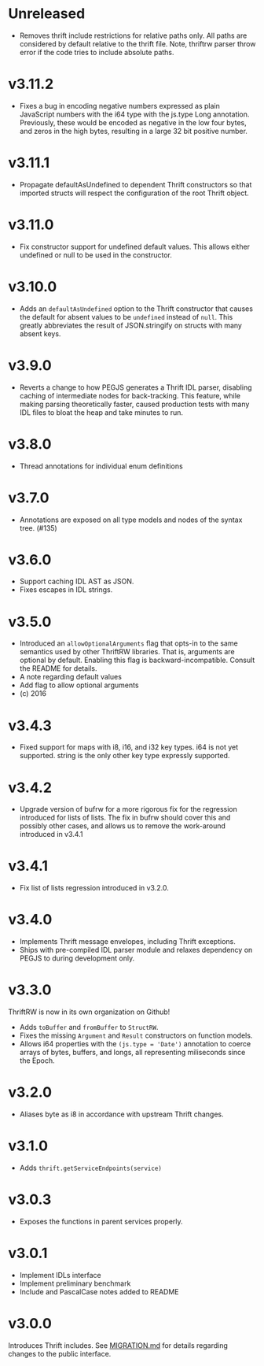 # Unreleased

- Removes thrift include restrictions for relative paths only. All paths are considered
  by default relative to the thrift file. Note, thriftrw parser throw error if the code
  tries to include absolute paths.

# v3.11.2

- Fixes a bug in encoding negative numbers expressed as plain JavaScript
  numbers with the i64 type with the js.type Long annotation.
  Previously, these would be encoded as negative in the low four bytes, and
  zeros in the high bytes, resulting in a large 32 bit positive number.

# v3.11.1

- Propagate defaultAsUndefined to dependent Thrift constructors so that imported structs
  will respect the configuration of the root Thrift object.

# v3.11.0

- Fix constructor support for undefined default values. This allows either
  undefined or null to be used in the constructor.

# v3.10.0

- Adds an `defaultAsUndefined` option to the Thrift constructor that causes
  the default for absent values to be `undefined` instead of `null`.
  This greatly abbreviates the result of JSON.stringify on structs with
  many absent keys.

# v3.9.0

- Reverts a change to how PEGJS generates a Thrift IDL parser, disabling
  caching of intermediate nodes for back-tracking. This feature, while
  making parsing theoretically faster, caused production tests with many IDL
  files to bloat the heap and take minutes to run.

# v3.8.0

- Thread annotations for individual enum definitions

# v3.7.0

- Annotations are exposed on all type models and nodes of the syntax tree.
  (#135)

# v3.6.0

- Support caching IDL AST as JSON.
- Fixes escapes in IDL strings.

# v3.5.0

- Introduced an `allowOptionalArguments` flag that opts-in to
  the same semantics used by other ThriftRW libraries.
  That is, arguments are optional by default.
  Enabling this flag is backward-incompatible.
  Consult the README for details.
- A note regarding default values
- Add flag to allow optional arguments
- (c) 2016

# v3.4.3

- Fixed support for maps with i8, i16, and i32 key types.
  i64 is not yet supported.
  string is the only other key type expressly supported.

# v3.4.2

- Upgrade version of bufrw for a more rigorous fix for the regression
  introduced for lists of lists.
  The fix in bufrw should cover this and possibly other cases, and
  allows us to remove the work-around introduced in v3.4.1

# v3.4.1

- Fix list of lists regression introduced in v3.2.0.

# v3.4.0

- Implements Thrift message envelopes, including Thrift exceptions.
- Ships with pre-compiled IDL parser module and relaxes dependency on PEGJS to
  during development only.

# v3.3.0

ThriftRW is now in its own organization on Github!

- Adds `toBuffer` and `fromBuffer` to `StructRW`.
- Fixes the missing `Argument` and `Result` constructors on function models.
- Allows i64 properties with the `(js.type = 'Date')` annotation to coerce
  arrays of bytes, buffers, and longs, all representing miliseconds since the
  Epoch.

# v3.2.0

- Aliases byte as i8 in accordance with upstream Thrift changes.

# v3.1.0

- Adds `thrift.getServiceEndpoints(service)`

# v3.0.3

- Exposes the functions in parent services properly.

# v3.0.1

- Implement IDLs interface
- Implement preliminary benchmark
- Include and PascalCase notes added to README

# v3.0.0

Introduces Thrift includes.
See [MIGRATION.md](MIGRATION.md) for details regarding changes to the public
interface.
